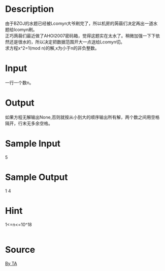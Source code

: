 
# Description

<div class="content"><div>由于BZOJ的水题已经被Lcomyn大爷刷完了，所以机房的蒟蒻们决定再出一道水题给lcomyn刷。</div>
<div>正巧蒟蒻们最近做了AHOI2007密码箱，觉得这题实在太水了。稍微加强一下下依然还是很水的，所以决定把数据范围开大一点送给Lcomyn切。</div>
<div>求方程x^2=1(mod n)的解,x为小于n的非负整数。</div>
<p></p></div>

# Input

<div class="content"><div>一行一个数n。</div>
<p></p></div>

# Output

<div class="content"><div>如果方程无解输出None,否则就按从小到大的顺序输出所有解，两个数之间用空格隔开，行末无多余空格。</div>
<p></p></div>

# Sample Input

<div class="content"><span class="sampledata">5</span></div>

# Sample Output

<div class="content"><span class="sampledata">1 4</span></div>

# Hint

<div class="content"><p></p><div>1&lt;=n&lt;=10^18</div><br/>
<p></p><p></p></div>

# Source

<div class="content"><p><a href="problemset.php?search=By TA
">By TA<br/>
</a></p></div>

